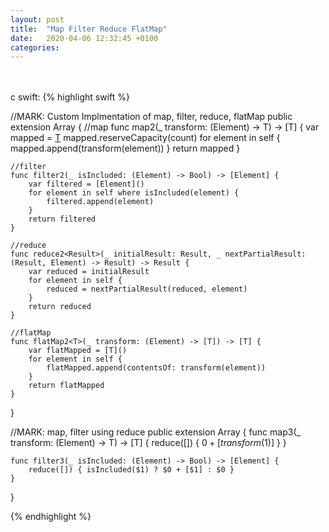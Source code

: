 ```yaml
---
layout: post
title:  "Map Filter Reduce FlatMap"
date:   2020-04-06 12:32:45 +0100
categories:
---
```


<br /><br />c swift:
{% highlight swift %}

//MARK: Custom Implmentation of map, filter, reduce, flatMap
public extension Array {
    //map
    func map2<T>(_ transform: (Element) -> T) -> [T] {
        var mapped = [T]()
        mapped.reserveCapacity(count)
        for element in self {
            mapped.append(transform(element))
        }
        return mapped
    }
    
    //filter
    func filter2(_ isIncluded: (Element) -> Bool) -> [Element] {
        var filtered = [Element]()
        for element in self where isIncluded(element) {
            filtered.append(element)
        }
        return filtered
    }
    
    //reduce
    func reduce2<Result>(_ initialResult: Result, _ nextPartialResult: (Result, Element) -> Result) -> Result {
        var reduced = initialResult
        for element in self {
            reduced = nextPartialResult(reduced, element)
        }
        return reduced
    }
    
    //flatMap
    func flatMap2<T>(_ transform: (Element) -> [T]) -> [T] {
        var flatMapped = [T]()
        for element in self {
            flatMapped.append(contentsOf: transform(element))
        }
        return flatMapped
    }
}

//MARK: map, filter using reduce
public extension Array {
    func map3<T>(_ transform: (Element) -> T) -> [T] {
        reduce([]) { $0 + [transform($1)] }
    }
    
    func filter3(_ isIncluded: (Element) -> Bool) -> [Element] {
        reduce([]) { isIncluded($1) ? $0 + [$1] : $0 }
    }
}

{% endhighlight %}
